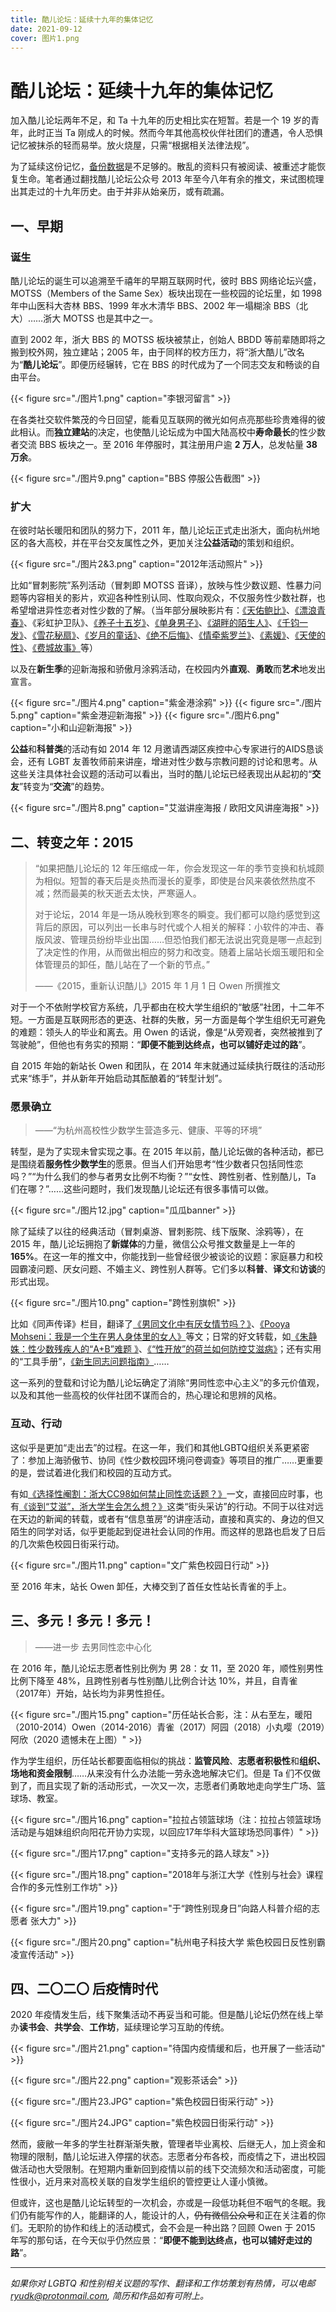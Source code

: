 ```yaml
---
title: 酷儿论坛：延续十九年的集体记忆
date: 2021-09-12
cover: 图片1.png
---
```


# 酷儿论坛：延续十九年的集体记忆

加入酷儿论坛两年不足，和 Ta 十九年的历史相比实在短暂。若是一个 19 岁的青年，此时正当 Ta 刚成人的时候。然而今年其他高校伙伴社团们的遭遇，令人恐惧记忆被抹杀的轻而易举。放火烧屋，只需“根据相关法律法规”。

为了延续这份记忆，[备份数据](https://motss.cc/archives/)是不足够的。散乱的资料只有被阅读、被重述才能恢复生命。笔者通过翻找酷儿论坛公众号 2013 年至今八年有余的推文，来试图梳理出其走过的十九年历史。由于并非从始亲历，或有疏漏。

<!--more-->

## 一、早期

### 诞生

酷儿论坛的诞生可以追溯至千禧年的早期互联网时代，彼时 BBS 网络论坛兴盛，MOTSS（Members of the Same Sex）板块出现在一些校园的论坛里，如 1998 年中山医科大杏林 BBS、1999 年水木清华 BBS、2002 年一塌糊涂 BBS（北大）……浙大 MOTSS 也是其中之一。

直到 2002 年，浙大 BBS 的 MOTSS 板块被禁止，创始人 BBDD 等前辈随即将之搬到校外网，独立建站；2005 年，由于同样的校方压力，将“浙大酷儿”改名为“**酷儿论坛**”。即便历经辗转，它在 BBS 的时代成为了一个同志交友和畅谈的自由平台。

{{< figure src="./图片1.png" caption="李银河留言" >}}

在各类社交软件繁茂的今日回望，能看见互联网的微光如何点亮那些珍贵难得的彼此相认。而**独立建站**的决定，也使酷儿论坛成为中国大陆高校中**寿命最长**的性少数者交流 BBS 板块之一。至 2016 年停服时，其注册用户逾 **2 万人**，总发帖量 **38 万余**。

{{< figure src="./图片9.png" caption="BBS 停服公告截图" >}}

### 扩大

在彼时站长暖阳和团队的努力下，2011 年，酷儿论坛正式走出浙大，面向杭州地区的各大高校，并在平台交友属性之外，更加关注**公益活动**的策划和组织。

{{< figure src="./图片2&3.png" caption="2012年活动照片" >}}

比如“冒刺影院”系列活动（冒刺即 MOTSS 音译），放映与性少数议题、性暴力问题等内容相关的影片，欢迎各种性别认同、性取向观众，不仅服务性少数社群，也希望增进异性恋者对性少数的了解。（当年部分展映影片有：[《天佑鲍比》](/archives/wechat/冒刺影院no.11天佑鲍比紫金港站/)、[《漂浪青春》](/archives/wechat/冒刺影院no.15漂浪青春明天下午浙江大学紫金港校区/)、《彩虹护卫队》、[《养子十五岁》](/archives/wechat/冒刺影院no.18养子十五岁本周日下午养大孩的故事/)、[《单身男子》](archives/wechat/%E8%A8%80%E7%AC%91%E6%99%8F%E6%99%8F%E7%9A%84%E6%96%AD%E8%82%A0%E4%BA%BA%E5%86%92%E5%88%BA%E5%BD%B1%E9%99%A2no.19%E5%8D%95%E8%BA%AB%E7%94%B7%E5%AD%90%E6%9C%AC%E5%91%A8%E6%97%A5%E4%B8%8B%E5%8D%88/)、[《湖畔的陌生人》](/archives/wechat/%E5%86%92%E5%88%BA%E5%BD%B1%E9%99%A2no.23%E6%B9%96%E7%95%94%E7%9A%84%E9%99%8C%E7%94%9F%E4%BA%BA%E4%BA%94%E7%B1%B3%E9%95%BF%E7%9A%84%E9%B2%87%E9%B1%BC%E6%9C%AC%E5%91%A8%E5%85%AD%E4%B8%8B%E5%8D%88/)、[《千钧一发》](/archives/wechat/%E5%86%92%E5%88%BA%E5%BD%B1%E9%99%A2%E9%A9%AC%E4%B8%8A%E7%9C%8B%E7%94%B5%E5%BD%B1-no.24%E5%8D%83%E9%92%A7%E4%B8%80%E5%8F%91gatTaca%E6%9C%AC%E5%91%A8%E6%97%A5%E4%B8%8B%E5%8D%88/)、[《雪花秘扇》](/archives/wechat/%E5%86%92%E5%88%BA%E5%BD%B1%E9%99%A2%E9%A9%AC%E4%B8%8A%E7%9C%8B%E7%94%B5%E5%BD%B1no.25%E9%9B%AA%E8%8A%B1%E7%A7%98%E6%89%87%E6%9C%AC%E5%91%A8%E6%97%A5%E4%B8%8B%E5%8D%88/)、[《岁月的童话》](/archives/wechat/%E5%86%92%E5%88%BA%E5%BD%B1%E9%99%A2%E9%A9%AC%E4%B8%8A%E7%9C%8B%E7%94%B5%E5%BD%B1-no.27%E5%B2%81%E6%9C%88%E7%9A%84%E7%AB%A5%E8%AF%9D%E6%9C%AC%E5%91%A8%E6%97%A5%E4%B8%8B%E5%8D%88/)、[《绝不后悔》](/archives/wechat/%E5%86%92%E5%88%BA%E5%BD%B1%E9%99%A2no.34%E7%BB%9D%E4%B8%8D%E5%90%8E%E6%82%94%E6%9C%AC%E5%91%A8%E6%97%A510%E6%9C%8812%E6%97%A5%E4%B8%8B%E5%8D%88/)、[《情牵紫罗兰》](/archives/wechat/%E5%86%92%E5%88%BA%E5%BD%B1%E9%99%A2no.38%E6%83%85%E7%89%B5%E7%B4%AB%E7%BD%97%E5%85%B0%E6%9C%AC%E5%91%A8%E6%97%A511%E6%9C%8823%E6%97%A5%E4%B8%8B%E5%8D%88/)、[《素媛》](/archives/wechat/%E5%86%92%E5%88%BA%E5%BD%B1%E9%99%A2no.39%E7%B4%A0%E5%AA%9B%E6%9A%82%E5%AE%9A%E6%9C%AC%E5%91%A8%E4%BA%94%E6%99%9A/)、[《天使的性》](/archives/wechat/%E5%86%92%E5%88%BA%E5%BD%B1%E9%99%A2no.40%E5%A4%A9%E4%BD%BF%E7%9A%84%E6%80%A7%E5%B0%B1%E5%9C%A8%E6%98%8E%E5%A4%A9/)、[《费城故事》](/archives/wechat/%E5%86%92%E5%88%BA%E5%BD%B1%E9%99%A2no.41%E8%B4%B9%E5%9F%8E%E6%95%85%E4%BA%8B%E6%9C%AC%E5%91%A8%E6%97%A512%E6%9C%8821%E6%97%A5%E4%B8%8B%E5%8D%88/)等）

以及在**新生季**的迎新海报和骄傲月涂鸦活动，在校园内外**直观**、**勇敢**而**艺术**地发出宣言。

{{< figure src="./图片4.png" caption="紫金港涂鸦" >}}
{{< figure src="./图片5.png" caption="紫金港迎新海报" >}}
{{< figure src="./图片6.png" caption="小和山迎新海报" >}}

**公益**和**科普类**的活动有如 2014 年 12 月邀请西湖区疾控中心专家进行的AIDS恳谈会，还有 LGBT 友善牧师前来讲座，增进对性少数与宗教问题的讨论和思考。从这些关注具体社会议题的活动可以看出，当时的酷儿论坛已经表现出从起初的“**交友**”转变为“**交流**”的趋势。

{{< figure src="./图片8.png" caption="艾滋讲座海报 / 欧阳文风讲座海报" >}}

## 二、转变之年：2015

>“如果把酷儿论坛的 12 年压缩成一年，你会发现这一年的季节变换和杭城颇为相似。短暂的春天后是炎热而漫长的夏季，即使是台风来袭依然热度不减；然而最美的秋天逝去太快，严寒逼人。
>
> 对于论坛，2014 年是一场从晚秋到寒冬的瞬变。我们都可以隐约感觉到这背后的原因，可以列出一长串与时代或个人相关的解释：小软件的冲击、春版风波、管理员纷纷毕业出国……但恐怕我们都无法说出究竟是哪一点起到了决定性的作用，从而做出相应的努力和改变。随着上届站长烟玉暖阳和全体管理员的卸任，酷儿站在了一个新的节点。”
>
> ——《2015，重新认识酷儿》2015 年 1 月 1 日 Owen 所撰推文

对于一个不依附学校官方系统，几乎都由在校大学生组织的“敏感”社团，十二年不短。一方面是互联网形态的更迭、社群的失散，另一方面是每个学生组织无可避免的难题：领头人的毕业和离去。用 Owen 的话说，像是“从旁观者，突然被推到了驾驶舱”，但他也有务实的预期：“**即便不能到达终点，也可以铺好走过的路**”。

自 2015 年始的新站长 Owen 和团队，在 2014 年末就通过延续执行既往的活动形式来“练手”，并从新年开始启动其酝酿着的“转型计划”。

### 愿景确立

> ——“为杭州高校性少数学生营造多元、健康、平等的环境”	

转型，是为了实现未曾实现之事。在 2015 年以前，酷儿论坛做的各种活动，都已是围绕着**服务性少数学生**的愿景。但当人们开始思考“性少数者只包括同性恋吗？”“为什么我们的参与者男女比例不均衡？”“女性、跨性别者、性别酷儿，Ta 们在哪？”……这些问题时，我们发现酷儿论坛还有很多事情可以做。

{{< figure src="./图片12.jpg" caption="瓜瓜banner" >}}

除了延续了以往的经典活动（冒刺桌游、冒刺影院、线下版聚、涂鸦等），在 2015 年，酷儿论坛拥抱了**新媒体**的力量，微信公众号推文数量是上一年的 **165%**。在这一年的推文中，你能找到一些曾经很少被谈论的议题：家庭暴力和校园霸凌问题、厌女问题、不婚主义、跨性别人群等。它们多以**科普**、**译文**和**访谈**的形式出现。

{{< figure src="./图片10.png" caption="跨性别旗帜" >}}

比如《同声传译》栏目，翻译了[《男同文化中有厌女情节吗？》](/archives/wechat/%E5%90%8C%E5%A3%B0%E4%BC%A0%E8%AF%91%E7%94%B7%E5%90%8C%E6%96%87%E5%8C%96%E4%B8%AD%E6%9C%89%E5%8E%8C%E5%A5%B3%E6%83%85%E8%8A%82%E5%90%97/)、[《Pooya Mohseni：我是一个生在男人身体里的女人》](/archives/wechat/%E5%90%8C%E5%A3%B0%E4%BC%A0%E8%AF%91pooyamohseni%E6%88%91%E6%98%AF%E4%B8%80%E4%B8%AA%E7%94%9F%E5%9C%A8%E7%94%B7%E4%BA%BA%E8%BA%AB%E4%BD%93%E9%87%8C%E7%9A%84%E5%A5%B3%E4%BA%BA/)等文；日常的好文转载，如[《朱静姝：性少数残疾人的“A+B”难题 》](/archives/wechat/a&#43;b%E6%9C%B1%E9%9D%99%E5%A7%9D%E6%80%A7%E5%B0%91%E6%95%B0%E6%AE%8B%E7%96%BE%E4%BA%BA%E7%9A%84a&#43;b%E9%9A%BE%E9%A2%98/)、[《“性开放”的荷兰如何防控艾滋病》](/archives/wechat/%E5%85%B3%E4%BA%8E%E8%89%BE%E6%BB%8B%E7%9C%8B%E6%80%A7%E5%BC%80%E6%94%BE%E7%9A%84%E8%8D%B7%E5%85%B0%E5%A6%82%E4%BD%95%E9%98%B2%E6%8E%A7%E8%89%BE%E6%BB%8B%E7%97%85/)；还有实用的“工具手册”，[《新生同志问题指南》](/archives/wechat/%E8%87%B4%E6%96%B0%E7%94%9F%E6%96%B0%E7%94%9F%E5%90%8C%E5%BF%97%E9%97%AE%E9%A2%98%E6%8C%87%E5%8D%97queerasfreshman/)……

这一系列的登载和讨论为酷儿论坛确定了消除“男同性恋中心主义”的多元价值观，以及和其他一些高校的伙伴社团不谋而合的，热心理论和思辨的风格。

### 互动、行动

这似乎是更加“走出去”的过程。在这一年，我们和其他LGBTQ组织关系更紧密了：参加上海骄傲节、协同《性少数校园环境问卷调查》等项目的推广……更重要的是，尝试着进化我们和校园的互动方式。

有如[《选择性阉割：浙大CC98如何禁止同性恋话题？》](/archives/wechat/%E9%80%89%E6%8B%A9%E6%80%A7%E9%98%89%E5%89%B2%E6%B5%99%E5%A4%A7cc98%E5%A6%82%E4%BD%95%E7%A6%81%E6%AD%A2%E5%90%8C%E6%80%A7%E6%81%8B%E8%AF%9D%E9%A2%98/)一文，直接回应时事，也有[《谈到“艾滋”，浙大学生会怎么想？》](/archives/wechat/%E8%B0%88%E5%88%B0%E8%89%BE%E6%BB%8B%E6%B5%99%E5%A4%A7%E5%AD%A6%E7%94%9F%E4%BC%9A%E6%80%8E%E4%B9%88%E6%83%B3/)这类“街头采访”的行动。不同于以往对远在天边的新闻的转载，或者有“信息茧房”的讲座活动，直接和真实的、身边的但又陌生的同学对话，似乎更能起到促进社会认同的作用。而这样的思路也启发了日后的几次紫色校园日街采行动。

{{< figure src="./图片11.png" caption="文广紫色校园日行动" >}}

至 2016 年末，站长 Owen 卸任，大棒交到了首任女性站长青雀的手上。

## 三、多元！多元！多元！

> ——进一步 去男同性恋中心化

在 2016 年，酷儿论坛志愿者性别比例为 男 28：女 11，至 2020 年，顺性别男性比例下降至 48%，且跨性别者与性别酷儿比例合计达 10%，并且，自青雀（2017年）开始，站长均为非男性担任。

{{< figure src="./图片15.png" caption="历任站长合影，注：从右至左，暖阳（2010-2014）Owen（2014-2016）青雀（2017）阿园（2018）小丸嘤（2019）阿欣（2020 遗憾未在上图）" >}}

作为学生组织，历任站长都要面临相似的挑战：**监管风险**、**志愿者积极性**和**组织、场地和资金限制**……从来没有什么办法能一劳永逸地解决它们。但是 Ta 们不仅做到了，而且实现了新的活动形式，一次又一次，志愿者们勇敢地走向学生广场、篮球场、教室。

{{< figure src="./图片16.png" caption="拉拉占领篮球场（注：拉拉占领篮球场活动是与姐妹组织向阳花开协力实现，以回应17年华科大篮球场恐同事件）" >}}

{{< figure src="./图片17.png" caption="支持多元的路人球友" >}}

{{< figure src="./图片18.png" caption="2018年与浙江大学《性别与社会》课程合作的多元性别工作坊" >}}

{{< figure src="./图片19.png" caption="于“跨性别现身日”向路人科普介绍的志愿者 张大力" >}}

{{< figure src="./图片20.png" caption="杭州电子科技大学 紫色校园日反性别霸凌宣传活动" >}}

## 四、二〇二〇 后疫情时代

2020 年疫情发生后，线下聚集活动不再妥当和可能。但是酷儿论坛仍然在线上举办**读书会**、**共学会**、**工作坊**，延续理论学习互助的传统。

{{< figure src="./图片21.png" caption="待国内疫情缓和后，也开展了一些活动" >}}

{{< figure src="./图片22.png" caption="观影茶话会" >}}

{{< figure src="./图片23.JPG" caption="紫色校园日街采行动" >}}

{{< figure src="./图片24.JPG" caption="紫色校园日街采行动" >}}

然而，疲敝一年多的学生社群渐渐失散，管理者毕业离校、后继无人，加上资金和物理的限制，酷儿论坛进入停摆的状态。志愿者分布各校，而疫情之下，进出校园做活动也大受限制。在短期内重新回到疫情以前的线下交流频次和活动密度，可能性很小，近月来对高校关联的自发学生组织的管控更让人谨小慎微。

但或许，这也是酷儿论坛转型的一次机会，亦或是一段低功耗但不咽气的冬眠。我们仍有能写作的人，能翻译的人，能设计的人，~~仍有微信公众号~~和正在关注着的你们。无职阶的协作和线上的活动模式，会不会是一种出路？回顾 Owen 于 2015 年写的那句话，在今天似乎仍然应景：“**即便不能到达终点，也可以铺好走过的路**”。

---

*如果你对 LGBTQ 和性别相关议题的写作、翻译和工作坊策划有热情，可以电邮 ryudk@protonmail.com, 简历和作品如有可附上。*